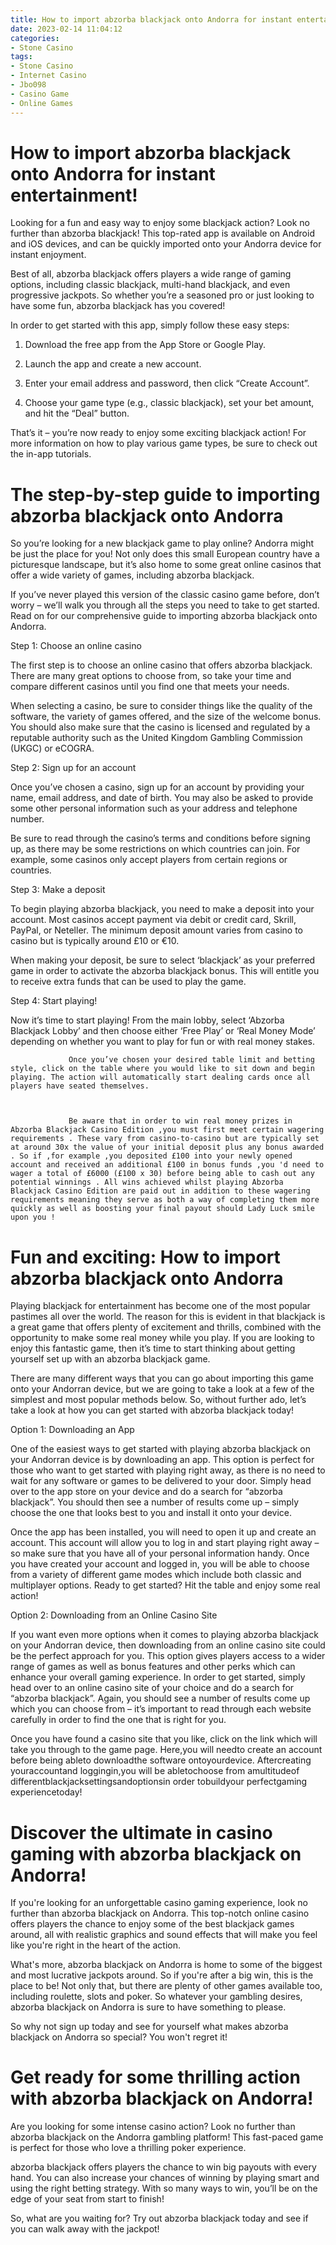 ```yaml
---
title: How to import abzorba blackjack onto Andorra for instant entertainment!
date: 2023-02-14 11:04:12
categories:
- Stone Casino
tags:
- Stone Casino
- Internet Casino
- Jbo098
- Casino Game
- Online Games
---
```



#  How to import abzorba blackjack onto Andorra for instant entertainment!

Looking for a fun and easy way to enjoy some blackjack action? Look no further than abzorba blackjack! This top-rated app is available on Android and iOS devices, and can be quickly imported onto your Andorra device for instant enjoyment.

Best of all, abzorba blackjack offers players a wide range of gaming options, including classic blackjack, multi-hand blackjack, and even progressive jackpots. So whether you’re a seasoned pro or just looking to have some fun, abzorba blackjack has you covered!

In order to get started with this app, simply follow these easy steps:

1) Download the free app from the App Store or Google Play.

2) Launch the app and create a new account.

3) Enter your email address and password, then click “Create Account”.

4) Choose your game type (e.g., classic blackjack), set your bet amount, and hit the “Deal” button.


That’s it – you’re now ready to enjoy some exciting blackjack action! For more information on how to play various game types, be sure to check out the in-app tutorials.

#  The step-by-step guide to importing abzorba blackjack onto Andorra

So you’re looking for a new blackjack game to play online? Andorra might be just the place for you! Not only does this small European country have a picturesque landscape, but it’s also home to some great online casinos that offer a wide variety of games, including abzorba blackjack.

If you’ve never played this version of the classic casino game before, don’t worry – we’ll walk you through all the steps you need to take to get started. Read on for our comprehensive guide to importing abzorba blackjack onto Andorra.

Step 1: Choose an online casino

The first step is to choose an online casino that offers abzorba blackjack. There are many great options to choose from, so take your time and compare different casinos until you find one that meets your needs.

When selecting a casino, be sure to consider things like the quality of the software, the variety of games offered, and the size of the welcome bonus. You should also make sure that the casino is licensed and regulated by a reputable authority such as the United Kingdom Gambling Commission (UKGC) or eCOGRA.

Step 2: Sign up for an account

Once you’ve chosen a casino, sign up for an account by providing your name, email address, and date of birth. You may also be asked to provide some other personal information such as your address and telephone number.

Be sure to read through the casino’s terms and conditions before signing up, as there may be some restrictions on which countries can join. For example, some casinos only accept players from certain regions or countries.

Step 3: Make a deposit

To begin playing abzorba blackjack, you need to make a deposit into your account. Most casinos accept payment via debit or credit card, Skrill, PayPal, or Neteller. The minimum deposit amount varies from casino to casino but is typically around £10 or €10.

When making your deposit, be sure to select ‘blackjack’ as your preferred game in order to activate the abzorba blackjack bonus. This will entitle you to receive extra funds that can be used to play the game.

Step 4: Start playing!


Now it’s time to start playing! From the main lobby, select ‘Abzorba Blackjack Lobby’ and then choose either ‘Free Play’ or ‘Real Money Mode’ depending on whether you want to play for fun or with real money stakes.





		 		 Once you’ve chosen your desired table limit and betting style, click on the table where you would like to sit down and begin playing. The action will automatically start dealing cards once all players have seated themselves.



 		 		 Be aware that in order to win real money prizes in Abzorba Blackjack Casino Edition ,you must first meet certain wagering requirements . These vary from casino-to-casino but are typically set at around 30x the value of your initial deposit plus any bonus awarded . So if ,for example ,you deposited £100 into your newly opened account and received an additional £100 in bonus funds ,you 'd need to wager a total of £6000 (£100 x 30) before being able to cash out any potential winnings . All wins achieved whilst playing Abzorba Blackjack Casino Edition are paid out in addition to these wagering requirements meaning they serve as both a way of completing them more quickly as well as boosting your final payout should Lady Luck smile upon you !





#  Fun and exciting: How to import abzorba blackjack onto Andorra

Playing blackjack for entertainment has become one of the most popular pastimes all over the world. The reason for this is evident in that blackjack is a great game that offers plenty of excitement and thrills, combined with the opportunity to make some real money while you play. If you are looking to enjoy this fantastic game, then it’s time to start thinking about getting yourself set up with an abzorba blackjack game.

There are many different ways that you can go about importing this game onto your Andorran device, but we are going to take a look at a few of the simplest and most popular methods below. So, without further ado, let’s take a look at how you can get started with abzorba blackjack today!

Option 1: Downloading an App

One of the easiest ways to get started with playing abzorba blackjack on your Andorran device is by downloading an app. This option is perfect for those who want to get started with playing right away, as there is no need to wait for any software or games to be delivered to your door. Simply head over to the app store on your device and do a search for “abzorba blackjack”. You should then see a number of results come up – simply choose the one that looks best to you and install it onto your device.

Once the app has been installed, you will need to open it up and create an account. This account will allow you to log in and start playing right away – so make sure that you have all of your personal information handy. Once you have created your account and logged in, you will be able to choose from a variety of different game modes which include both classic and multiplayer options. Ready to get started? Hit the table and enjoy some real action!

Option 2: Downloading from an Online Casino Site

If you want even more options when it comes to playing abzorba blackjack on your Andorran device, then downloading from an online casino site could be the perfect approach for you. This option gives players access to a wider range of games as well as bonus features and other perks which can enhance your overall gaming experience. In order to get started, simply head over to an online casino site of your choice and do a search for “abzorba blackjack”. Again, you should see a number of results come up which you can choose from – it’s important to read through each website carefully in order to find the one that is right for you.

Once you have found a casino site that you like, click on the link which will take you through to the game page. Here,you will needto create an account before being ableto downloadthe software ontoyourdevice. Aftercreating youraccountand loggingin,you will be abletochoose from amultitudeof differentblackjacksettingsandoptionsin order tobuildyour perfectgaming experiencetoday!

#  Discover the ultimate in casino gaming with abzorba blackjack on Andorra!

If you're looking for an unforgettable casino gaming experience, look no further than abzorba blackjack on Andorra. This top-notch online casino offers players the chance to enjoy some of the best blackjack games around, all with realistic graphics and sound effects that will make you feel like you're right in the heart of the action.

What's more, abzorba blackjack on Andorra is home to some of the biggest and most lucrative jackpots around. So if you're after a big win, this is the place to be! Not only that, but there are plenty of other games available too, including roulette, slots and poker. So whatever your gambling desires, abzorba blackjack on Andorra is sure to have something to please.

So why not sign up today and see for yourself what makes abzorba blackjack on Andorra so special? You won't regret it!

#  Get ready for some thrilling action with abzorba blackjack on Andorra!

Are you looking for some intense casino action? Look no further than abzorba blackjack on the Andorra gambling platform! This fast-paced game is perfect for those who love a thrilling poker experience.

abzorba blackjack offers players the chance to win big payouts with every hand. You can also increase your chances of winning by playing smart and using the right betting strategy. With so many ways to win, you’ll be on the edge of your seat from start to finish!

So, what are you waiting for? Try out abzorba blackjack today and see if you can walk away with the jackpot!